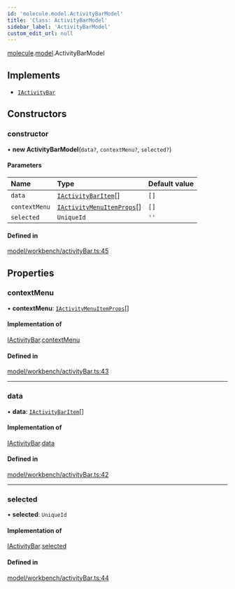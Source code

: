 ```yaml
---
id: 'molecule.model.ActivityBarModel'
title: 'Class: ActivityBarModel'
sidebar_label: 'ActivityBarModel'
custom_edit_url: null
---
```


[molecule](../namespaces/molecule).[model](../namespaces/molecule.model).ActivityBarModel

## Implements

-   [`IActivityBar`](../interfaces/molecule.model.IActivityBar)

## Constructors

### constructor

• **new ActivityBarModel**(`data?`, `contextMenu?`, `selected?`)

#### Parameters

| Name          | Type                                                                              | Default value |
| :------------ | :-------------------------------------------------------------------------------- | :------------ |
| `data`        | [`IActivityBarItem`](../interfaces/molecule.model.IActivityBarItem)[]             | `[]`          |
| `contextMenu` | [`IActivityMenuItemProps`](../interfaces/molecule.model.IActivityMenuItemProps)[] | `[]`          |
| `selected`    | `UniqueId`                                                                        | `''`          |

#### Defined in

[model/workbench/activityBar.ts:45](https://github.com/DTStack/molecule/blob/3e6bc450/src/model/workbench/activityBar.ts#L45)

## Properties

### contextMenu

• **contextMenu**: [`IActivityMenuItemProps`](../interfaces/molecule.model.IActivityMenuItemProps)[]

#### Implementation of

[IActivityBar](../interfaces/molecule.model.IActivityBar).[contextMenu](../interfaces/molecule.model.IActivityBar#contextmenu)

#### Defined in

[model/workbench/activityBar.ts:43](https://github.com/DTStack/molecule/blob/3e6bc450/src/model/workbench/activityBar.ts#L43)

---

### data

• **data**: [`IActivityBarItem`](../interfaces/molecule.model.IActivityBarItem)[]

#### Implementation of

[IActivityBar](../interfaces/molecule.model.IActivityBar).[data](../interfaces/molecule.model.IActivityBar#data)

#### Defined in

[model/workbench/activityBar.ts:42](https://github.com/DTStack/molecule/blob/3e6bc450/src/model/workbench/activityBar.ts#L42)

---

### selected

• **selected**: `UniqueId`

#### Implementation of

[IActivityBar](../interfaces/molecule.model.IActivityBar).[selected](../interfaces/molecule.model.IActivityBar#selected)

#### Defined in

[model/workbench/activityBar.ts:44](https://github.com/DTStack/molecule/blob/3e6bc450/src/model/workbench/activityBar.ts#L44)

